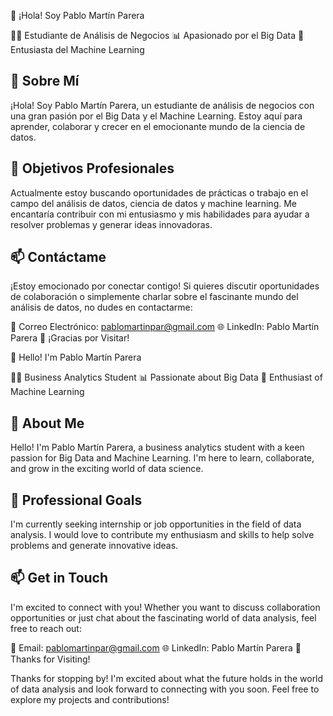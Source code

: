 👋 ¡Hola! Soy Pablo Martín Parera

👨‍🎓 Estudiante de Análisis de Negocios
📊 Apasionado por el Big Data
🤖 Entusiasta del Machine Learning

🚀 Sobre Mí
-----------

¡Hola! Soy Pablo Martín Parera, un estudiante de análisis de negocios con una gran pasión por el Big Data y el Machine Learning. Estoy aquí para aprender, colaborar y crecer en el emocionante mundo de la ciencia de datos.

💼 Objetivos Profesionales
-------------------------

Actualmente estoy buscando oportunidades de prácticas o trabajo en el campo del análisis de datos, ciencia de datos y machine learning. Me encantaría contribuir con mi entusiasmo y mis habilidades para ayudar a resolver problemas y generar ideas innovadoras.

📫 Contáctame
------------

¡Estoy emocionado por conectar contigo! Si quieres discutir oportunidades de colaboración o simplemente charlar sobre el fascinante mundo del análisis de datos, no dudes en contactarme:

📧 Correo Electrónico: pablomartinpar@gmail.com
🌐 LinkedIn: Pablo Martín Parera
🌟 ¡Gracias por Visitar!




👋 Hello! I'm Pablo Martín Parera

👨‍🎓 Business Analytics Student
📊 Passionate about Big Data
🤖 Enthusiast of Machine Learning

🚀 About Me
----------

Hello! I'm Pablo Martín Parera, a business analytics student with a keen passion for Big Data and Machine Learning. I'm here to learn, collaborate, and grow in the exciting world of data science.

💼 Professional Goals
-------------------

I'm currently seeking internship or job opportunities in the field of data analysis. I would love to contribute my enthusiasm and skills to help solve problems and generate innovative ideas.

📫 Get in Touch
-------------

I'm excited to connect with you! Whether you want to discuss collaboration opportunities or just chat about the fascinating world of data analysis, feel free to reach out:

📧 Email: pablomartinpar@gmail.com
🌐 LinkedIn: Pablo Martín Parera
🌟 Thanks for Visiting!

Thanks for stopping by! I'm excited about what the future holds in the world of data analysis and look forward to connecting with you soon. Feel free to explore my projects and contributions!
